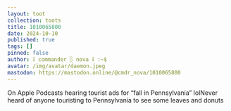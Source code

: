 ```yaml
---
layout: toot
collection: toots
title: 1010065800
date: 2024-10-10
published: true
tags: []
pinned: false
author: ⸸ commander ░ nova ⸸ :~$
avatar: /img/avatar/daemon.jpeg
mastodon: https://mastodon.online/@cmdr_nova/1010065800
---
```


On Apple Podcasts hearing tourist ads for “fall in Pennsylvania” lolNever heard of anyone touristing to Pennsylvania to see some leaves and donuts
